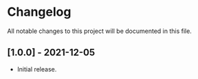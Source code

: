 # Changelog

All notable changes to this project will be documented in this file.

## [1.0.0] - 2021-12-05

- Initial release.
